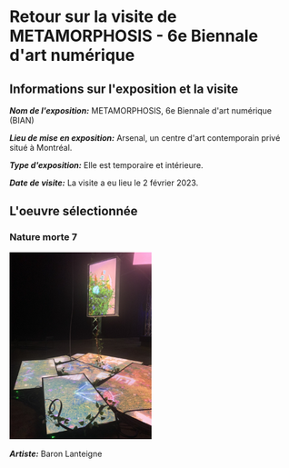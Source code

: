 # Retour sur la visite de METAMORPHOSIS - 6e Biennale d'art numérique
## Informations sur l'exposition et la visite
***Nom de l'exposition:*** METAMORPHOSIS, 6e Biennale d'art numérique (BIAN)

***Lieu de mise en exposition:*** Arsenal, un centre d'art contemporain privé situé à Montréal. 

***Type d'exposition:*** Elle est temporaire et intérieure.

***Date de visite:*** La visite a eu lieu le 2 février 2023.

## L'oeuvre sélectionnée

### Nature morte 7
<img src="images/images/oeuvre1.jpg" width=250px heigth=250px />

***Artiste:*** Baron Lanteigne


